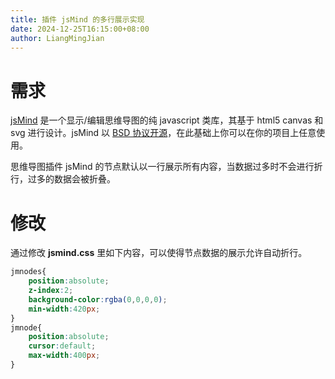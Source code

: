 ```yaml
---
title: 插件 jsMind 的多行展示实现
date: 2024-12-25T16:15:00+08:00
author: LiangMingJian
---
```


# 需求

[jsMind](https://www.npmjs.com/package/jsmind) 是一个显示/编辑思维导图的纯 javascript 类库，其基于 html5 canvas 和 svg 进行设计。jsMind 以 [BSD 协议开源](https://github.com/hizzgdev/jsmind/blob/HEAD/LICENSE)，在此基础上你可以在你的项目上任意使用。

思维导图插件 jsMind 的节点默认以一行展示所有内容，当数据过多时不会进行折行，过多的数据会被折叠。

# 修改

通过修改 **jsmind.css** 里如下内容，可以使得节点数据的展示允许自动折行。

```css
jmnodes{
    position:absolute;
    z-index:2;
    background-color:rgba(0,0,0,0);
    min-width:420px;
}
jmnode{
    position:absolute;
    cursor:default;
    max-width:400px;
}
```
